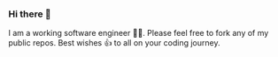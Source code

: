 ### Hi there 👋

I am a working software engineer 🧑‍💻. 
Please feel free to fork any of my public repos. 
Best wishes 👍 to all on your coding journey.

<!--
**davidpayne-au/davidpayne-au** is a ✨ _special_ ✨ repository because its `README.md` (this file) appears on your GitHub profile.

Here are some ideas to get you started:

- 🔭 I’m currently working on ...
- 🌱 I’m currently learning ...
- 👯 I’m looking to collaborate on ...
- 🤔 I’m looking for help with ...
- 💬 Ask me about ...
- 📫 How to reach me: ...
- 😄 Pronouns: ...
- ⚡ Fun fact: ...
-->
